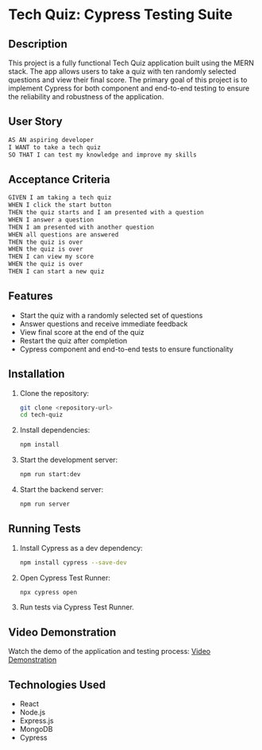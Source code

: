 # Tech Quiz: Cypress Testing Suite

## Description
This project is a fully functional Tech Quiz application built using the MERN stack. The app allows users to take a quiz with ten randomly selected questions and view their final score. The primary goal of this project is to implement Cypress for both component and end-to-end testing to ensure the reliability and robustness of the application.

## User Story
```md
AS AN aspiring developer
I WANT to take a tech quiz
SO THAT I can test my knowledge and improve my skills
```

## Acceptance Criteria
```md
GIVEN I am taking a tech quiz
WHEN I click the start button
THEN the quiz starts and I am presented with a question
WHEN I answer a question
THEN I am presented with another question
WHEN all questions are answered
THEN the quiz is over
WHEN the quiz is over
THEN I can view my score
WHEN the quiz is over
THEN I can start a new quiz
```

## Features
- Start the quiz with a randomly selected set of questions
- Answer questions and receive immediate feedback
- View final score at the end of the quiz
- Restart the quiz after completion
- Cypress component and end-to-end tests to ensure functionality

## Installation
1. Clone the repository:
   ```sh
   git clone <repository-url>
   cd tech-quiz
   ```
2. Install dependencies:
   ```sh
   npm install
   ```
3. Start the development server:
   ```sh
   npm run start:dev
   ```
4. Start the backend server:
   ```sh
   npm run server
   ```

## Running Tests
1. Install Cypress as a dev dependency:
   ```sh
   npm install cypress --save-dev
   ```
2. Open Cypress Test Runner:
   ```sh
   npx cypress open
   ```
3. Run tests via Cypress Test Runner.

## Video Demonstration
Watch the demo of the application and testing process: [Video Demonstration](https://drive.google.com/file/d/1Y1MgQe0FV6VYX40o4g-1McuoA9oKM0ys/view?usp=drive_link)

## Technologies Used
- React
- Node.js
- Express.js
- MongoDB
- Cypress

